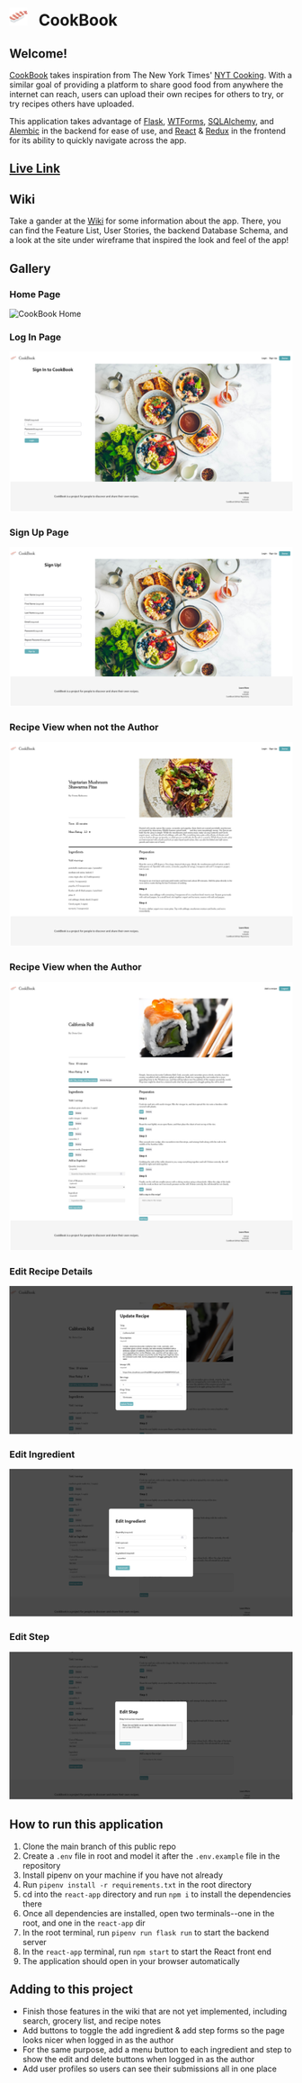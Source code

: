 # ![Logo](react-app/src/components/logo.png)&nbsp;&nbsp;&nbsp;**CookBook**
## Welcome!

[CookBook](https://cookbook-khz.herokuapp.com/) takes inspiration from The New York Times' [NYT Cooking](https://cooking.nytimes.com/). With a similar goal of providing a platform to share good food from anywhere the internet can reach, users can upload their own recipes for others to try, or try recipes others have uploaded.

This application takes advantage of [Flask](https://flask.palletsprojects.com/en/2.2.x/), [WTForms](https://wtforms.readthedocs.io/en/3.0.x/), [SQLAlchemy](https://www.sqlalchemy.org/), and [Alembic](https://alembic.sqlalchemy.org/en/latest/) in the backend for ease of use, and [React](https://reactjs.org/) & [Redux](https://redux.js.org/) in the frontend for its ability to quickly navigate across the app.
## [**Live Link**](https://cookbook-khz.herokuapp.com/)
## Wiki
Take a gander at the [Wiki](https://github.com/khz538/nyt-cooking-clone/wiki) for some information about the app.
There, you can find the Feature List, User Stories, the backend Database Schema, and a look at the site under wireframe that inspired the look and feel of the app!

## Gallery
### **Home Page**
![CookBook Home](readme/Screenshot%202022-09-12%20at%2007-43-42%20CookBook.png)
### **Log In Page**


![CookBook Log In](readme/Screenshot%202022-09-12%20at%2007-44-26%20CookBook.png)

### **Sign Up Page**
![CookBook Sign Up](readme/Screenshot%202022-09-12%20at%2007-44-39%20CookBook.png)

### **Recipe View when not the Author**
![CookBook Recipe](readme/Screenshot%202022-09-12%20at%2007-45-07%20CookBook.png)

### **Recipe View when the Author**
![CookBook Recipe Editable](readme/Screenshot%202022-09-12%20at%2007-45-27%20CookBook.png)

### **Edit Recipe Details**
![CookBook Edit Recipe](readme/Screenshot%202022-09-12%20at%2007-45-52%20CookBook.png)

### **Edit Ingredient**
![CookBook Edit Ingredient](readme/Screenshot%202022-09-12%20at%2007-46-02%20CookBook.png)


### **Edit Step**
![CookBook Edit Step](readme/Screenshot%202022-09-12%20at%2007-46-13%20CookBook.png)


## How to run this application

1. Clone the main branch of this public repo
2. Create a `.env` file in root and model it after the `.env.example` file in the repository
3. Install pipenv on your machine if you have not already
4. Run `pipenv install -r requirements.txt` in the root directory
5. cd into the `react-app` directory and run `npm i` to install the dependencies there
6. Once all dependencies are installed, open two terminals--one in the root, and one in the `react-app` dir
7. In the root terminal, run `pipenv run flask run` to start the backend server
8. In the `react-app` terminal, run `npm start` to start the React front end
9. The application should open in your browser automatically

## Adding to this project
* Finish those features in the wiki that are not yet implemented, including search, grocery list, and recipe notes
* Add buttons to toggle the add ingredient & add step forms so the page looks nicer when logged in as the author
* For the same purpose, add a menu button to each ingredient and step to show the edit and delete buttons when logged in as the author
* Add user profiles so users can see their submissions all in one place
